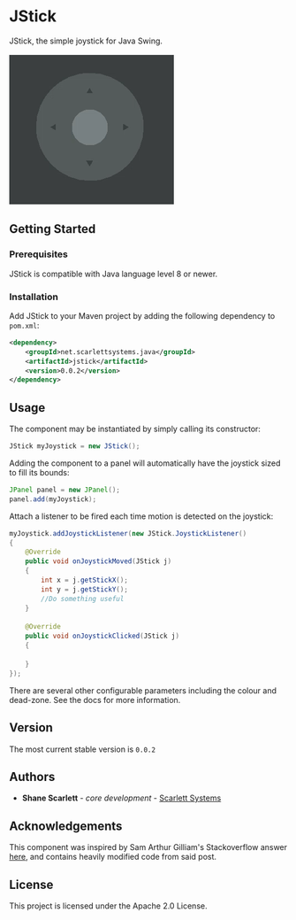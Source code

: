 # JStick

JStick, the simple joystick for Java Swing.<br><br>
<img src="https://raw.githubusercontent.com/shanescarlett/JStick/master/jstick_demo.gif" />

## Getting Started
### Prerequisites
JStick is compatible with Java language level 8 or newer.
### Installation
Add JStick to your Maven project by adding the following dependency to ```pom.xml```:
```xml
<dependency>
    <groupId>net.scarlettsystems.java</groupId>
    <artifactId>jstick</artifactId>
    <version>0.0.2</version>
</dependency>
```

## Usage
The component may be instantiated by simply calling its constructor:
```java
JStick myJoystick = new JStick();
```
Adding the component to a panel will automatically have the joystick sized to fill its bounds:
```java
JPanel panel = new JPanel();
panel.add(myJoystick);
```
Attach a listener to be fired each time motion is detected on the joystick:
```java
myJoystick.addJoystickListener(new JStick.JoystickListener()
{
    @Override
    public void onJoystickMoved(JStick j)
    {
        int x = j.getStickX();
        int y = j.getStickY();
        //Do something useful
    }

    @Override
    public void onJoystickClicked(JStick j)
    {

    }
});
```
There are several other configurable parameters including the colour and dead-zone. See the docs for more information.

## Version
The most current stable version is ```0.0.2```

## Authors

* **Shane Scarlett** - *core development* - [Scarlett Systems](https://scarlettsystems.net)

## Acknowledgements
This component was inspired by Sam Arthur Gilliam's Stackoverflow answer [here](https://stackoverflow.com/questions/16439621/java-on-screen-virtual-joystick-control), and contains heavily modified code from said post.


## License

This project is licensed under the Apache 2.0 License.
